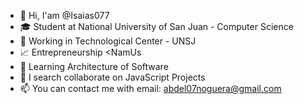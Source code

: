 - 👋 Hi, I'am @Isaias077
- 🎓 Student at National University of San Juan - Computer Science
- 💼 Working in Technological Center - UNSJ
- 📈 Entrepreneurship <NamUs
- 🌱 Learning Architecture of Software
- 💞️ I search collaborate on JavaScript Projects
- 📫 You can contact me with email: abdel07noguera@gmail.com

<!---
Isaias077/Isaias077 is a ✨ special ✨ repository because its `README.md` (this file) appears on your GitHub profile.
You can click the Preview link to take a look at your changes.
--->
